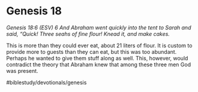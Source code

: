 # Genesis 18
*Genesis 18:6 (ESV) 6 And Abraham went quickly into the tent to Sarah and said, “Quick! Three seahs of fine flour! Knead it, and make cakes.*

This is more than they could ever eat, about 21 liters of flour. It is custom to provide more to guests than they can eat, but this was too abundant. Perhaps he wanted to give them stuff along as well. This, however,  would contradict the theory that Abraham knew that among these three men God was present. 

#biblestudy/devotionals/genesis
